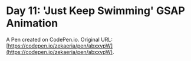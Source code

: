 # Day 11:  'Just Keep Swimming' GSAP Animation

A Pen created on CodePen.io. Original URL: [https://codepen.io/zekaeria/pen/abxxvpW](https://codepen.io/zekaeria/pen/abxxvpW).

